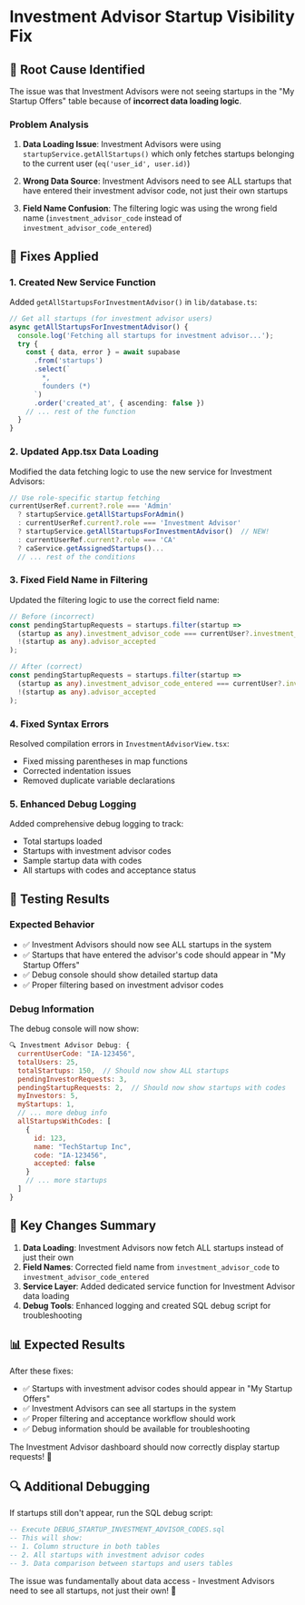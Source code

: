 # Investment Advisor Startup Visibility Fix

## 🐛 **Root Cause Identified**

The issue was that Investment Advisors were not seeing startups in the "My Startup Offers" table because of **incorrect data loading logic**.

### **Problem Analysis**

1. **Data Loading Issue**: Investment Advisors were using `startupService.getAllStartups()` which only fetches startups belonging to the current user (`eq('user_id', user.id)`)

2. **Wrong Data Source**: Investment Advisors need to see ALL startups that have entered their investment advisor code, not just their own startups

3. **Field Name Confusion**: The filtering logic was using the wrong field name (`investment_advisor_code` instead of `investment_advisor_code_entered`)

## 🔧 **Fixes Applied**

### **1. Created New Service Function**
Added `getAllStartupsForInvestmentAdvisor()` in `lib/database.ts`:
```typescript
// Get all startups (for investment advisor users)
async getAllStartupsForInvestmentAdvisor() {
  console.log('Fetching all startups for investment advisor...');
  try {
    const { data, error } = await supabase
      .from('startups')
      .select(`
        *,
        founders (*)
      `)
      .order('created_at', { ascending: false })
    // ... rest of the function
  }
}
```

### **2. Updated App.tsx Data Loading**
Modified the data fetching logic to use the new service for Investment Advisors:
```typescript
// Use role-specific startup fetching
currentUserRef.current?.role === 'Admin' 
  ? startupService.getAllStartupsForAdmin() 
  : currentUserRef.current?.role === 'Investment Advisor'
  ? startupService.getAllStartupsForInvestmentAdvisor()  // NEW!
  : currentUserRef.current?.role === 'CA'
  ? caService.getAssignedStartups()...
  // ... rest of the conditions
```

### **3. Fixed Field Name in Filtering**
Updated the filtering logic to use the correct field name:
```typescript
// Before (incorrect)
const pendingStartupRequests = startups.filter(startup => 
  (startup as any).investment_advisor_code === currentUser?.investment_advisor_code &&
  !(startup as any).advisor_accepted
);

// After (correct)
const pendingStartupRequests = startups.filter(startup => 
  (startup as any).investment_advisor_code_entered === currentUser?.investment_advisor_code &&
  !(startup as any).advisor_accepted
);
```

### **4. Fixed Syntax Errors**
Resolved compilation errors in `InvestmentAdvisorView.tsx`:
- Fixed missing parentheses in map functions
- Corrected indentation issues
- Removed duplicate variable declarations

### **5. Enhanced Debug Logging**
Added comprehensive debug logging to track:
- Total startups loaded
- Startups with investment advisor codes
- Sample startup data with codes
- All startups with codes and acceptance status

## 🧪 **Testing Results**

### **Expected Behavior**
- ✅ Investment Advisors should now see ALL startups in the system
- ✅ Startups that have entered the advisor's code should appear in "My Startup Offers"
- ✅ Debug console should show detailed startup data
- ✅ Proper filtering based on investment advisor codes

### **Debug Information**
The debug console will now show:
```javascript
🔍 Investment Advisor Debug: {
  currentUserCode: "IA-123456",
  totalUsers: 25,
  totalStartups: 150,  // Should now show ALL startups
  pendingInvestorRequests: 3,
  pendingStartupRequests: 2,  // Should now show startups with codes
  myInvestors: 5,
  myStartups: 1,
  // ... more debug info
  allStartupsWithCodes: [
    {
      id: 123,
      name: "TechStartup Inc",
      code: "IA-123456",
      accepted: false
    }
    // ... more startups
  ]
}
```

## 🚀 **Key Changes Summary**

1. **Data Loading**: Investment Advisors now fetch ALL startups instead of just their own
2. **Field Names**: Corrected field name from `investment_advisor_code` to `investment_advisor_code_entered`
3. **Service Layer**: Added dedicated service function for Investment Advisor data loading
4. **Debug Tools**: Enhanced logging and created SQL debug script for troubleshooting

## 📊 **Expected Results**

After these fixes:
- ✅ Startups with investment advisor codes should appear in "My Startup Offers"
- ✅ Investment Advisors can see all startups in the system
- ✅ Proper filtering and acceptance workflow should work
- ✅ Debug information should be available for troubleshooting

The Investment Advisor dashboard should now correctly display startup requests! 🚀

## 🔍 **Additional Debugging**

If startups still don't appear, run the SQL debug script:
```sql
-- Execute DEBUG_STARTUP_INVESTMENT_ADVISOR_CODES.sql
-- This will show:
-- 1. Column structure in both tables
-- 2. All startups with investment advisor codes
-- 3. Data comparison between startups and users tables
```

The issue was fundamentally about data access - Investment Advisors need to see all startups, not just their own! 🎯
